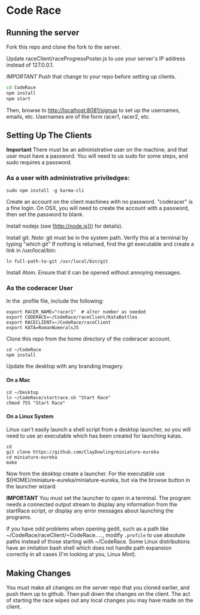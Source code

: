 # Code Race

## Running the server

Fork this repo and clone the fork to the server.

Update raceClient/raceProgressPoster.js to use your server's IP address
instead of 127.0.0.1.  

*IMPORTANT* Push that change to your repo before setting up clients.


```sh
cd CodeRace
npm install
npm start
```

Then, browse to [http://localhost:8081/signup]() to set up the
usernames, emails, etc.  Usernames are of the form racer1, racer2, etc.


## Setting Up The Clients

**Important** There must be an administrative user on the machine, and
that user must have a password.  You will need to us sudo for some
steps, and sudo requires a password.

### As a user with administrative priviledges:

    sudo npm install -g karma-cli

Create an account on the client machines with no password.  "coderacer" is
a fine login.  On OSX, you will need to create the account with a
password, then set the password to blank.

Install nodejs (see [http://node.js]() for details).

Install git.  *Note:* git must be in the system path.  Verify this at a
terminal by typing "which git"  If nothing is returned, find the git
executable and create a link in /usr/local/bin:

    ln full-path-to-git /usr/local/bin/git

Install Atom.  Ensure that it can be opened without annoying messages.


### As the coderacer User

In the .profile file, include the following:

    export RACER_NAME="racer1"  # alter number as needed
    export CODERACE=~/CodeRace/raceClient/KataBattles
    export RACECLIENT=~/CodeRace/raceClient
    export KATA=RomanNumeralsJS

Clone this repo from the home directory of the coderacer account.

    cd ~/CodeRace
    npm install

Update the desktop with any branding imagery.

#### On a Mac

    cd ~/Desktop
    ln ~/CodeRace/startrace.sh "Start Race"
    chmod 755 "Start Race"

#### On a Linux System

Linux can't easily launch a shell script from a desktop launcher, so you
will need to use an executable which has been created for launching
katas.

    cd
    git clone https://github.com/ClayDowling/miniature-eureka
    cd miniature-eureka
    make

Now from the desktop create a launcher.  For the executable use
${HOME}/miniature-eureka/miniature-eureka, but via the browse button in
the launcher wizard. 

**IMPORTANT** You must set the launcher to open in a terminal.  The
program needs a connected output stream to display any information from
the startRace script, or display any error messages about launching the
programs.

If you have odd problems when opening gedit, such as a path like
~/CodeRace/raceClient/~CodeRace....., modify `.profile` to use absolute
paths instead of those starting with ~/CodeRace.  Some Linux
distributions have an imitation bash shell which does not handle path
expansion correctly in all cases (I'm looking at you, Linux Mint).


## Making Changes

You must make all changes on the server repo that you
cloned earlier, and push them up to github.  Then pull down the changes
on the client.  The act of starting the race wipes out any local changes
you may have made on the client.

